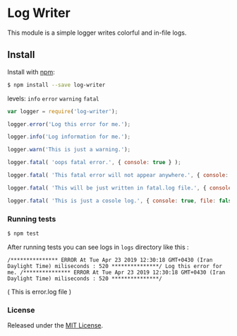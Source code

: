 # Log Writer
This module is a simple logger writes colorful and in-file logs.

## Install

Install with [npm](https://www.npmjs.com/):

```sh
$ npm install --save log-writer
```

levels:
    `info`
    `error`
    `warning`
    `fatal`
    
```js
var logger = require('log-writer');

logger.error('Log this error for me.');

logger.info('Log information for me.');

logger.warn('This is just a warning.');

logger.fatal( 'oops fatal error.', { console: true } );

logger.fatal( 'This fatal error will not appear anywhere.', { console: false, file: false } );

logger.fatal( 'This will be just written in fatal.log file.', { console: false, file: true } );

logger.fatal( 'This is just a cosole log.', { console: true, file: false } );
```

### Running tests
```sh
$ npm test
```
After running tests you can see logs in `logs` directory like this :

`
/*************** ERROR At Tue Apr 23 2019 12:30:18 GMT+0430 (Iran Daylight Time) miliseconds : 520 ***************/
Log this error for me.
/*************** ERROR At Tue Apr 23 2019 12:30:18 GMT+0430 (Iran Daylight Time) miliseconds : 520 ***************/
`

( This is error.log file )
### License

Released under the [MIT License](LICENSE).